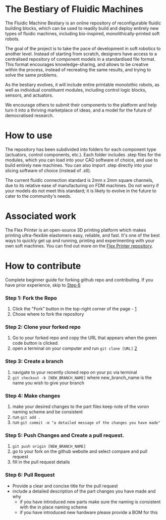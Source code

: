 # The Bestiary of Fluidic Machines
The Fluidic Machine Bestiary is an online repository of reconfigurable fluidic building blocks, which can be used to readily build and deploy entirely new types of fluidic machines, including bio-inspired, monolithically-printed soft robots.

The goal of the project is to take the pace of development in soft robotics to another level. Instead of starting from scratch, designers have access to a centralised repository of component models in a standardised file format. This format encourages knowledge-sharing, and allows to be creative within the process, instead of recreating the same results, and trying to solve the same problems.

As the bestiary evolves, it will include entire printable monolothic robots, as well as individual constituent modules, including control logic blocks, sensors, and actuators.

We encourage others to submit their components to the platform and help turn it into a thriving marketplace of ideas, and a model for the future of democratised research.

# How to use
The repository has been subdivided into folders for each component type (actuators, control components, etc.). Each folder includes .step files for the modules, which you can load into your CAD software of choice, and use to build entirely new machines. You can also import .step directly into your slicing software of choice (instead of .stl).

The current fluidic connection standard is 2mm x 2mm square channels, due to its relative ease of manufacturing on FDM machines. Do not worry if your models do not meet this standard; it is likely to evolve in the future to cater to the community's needs.

# Associated work
The Flex Printer is an open-source 3D printing platform which makes printing ultra-flexible elastomers easy, reliable, and fast. It's one of the best ways to quickly get up and running, printing and experimenting with your own soft machines. You can find out more on the [Flex Printer repository](https://github.com/The-Soft-Robotics-Forum/flex-printer).

# How to contribute
Complete beginner guide for forking github repo and contributing. If you have prior experience, skip to [Step 6](#Step-6:-Pull-Request)

### Step 1: Fork the Repo 
1. Click the "Fork" button in the top-right corner of the page - [1](https://www.freecodecamp.org/news/how-to-fork-a-github-repository/)
2. Chose where to fork the repository 
### Step 2: Clone your forked repo
1. Go to your forked repo and copy the URL that appears when the green code button is clicked. 
2.  open a terminal on your computer and run `git clone [URL]` [2](https://www.gitkraken.com/learn/git/problems/github-how-to-fork)
### Step 3: Create a branch 
1. navigate to your recently cloned repo on your pc via terminal
2. `git checkout -b [NEW_BRANCH_NAME]` where new_branch_name is the name you wish to give your branch
### Step 4: Make changes 
1. make your desired changes to the part files keep note of the voron naming scheme and be consistent 
2.  run `git add .` 
3. run `git commit -m "a detailed message of the changes you have made"`
### Step 5: Push Changes and Create a pull request. 
1. `git push origin [NEW_BRANCH_NAME]`
2. go to your fork on the github website and select compare and pull request
3. fill in the pull request details 
### Step 6: Pull Request
- Provide a clear and concise title for the pull request
- include a detailed description of the part changes you have made and why
    - if you have introduced new parts make sure the naming is consistent with the in place naming scheme
    - if you have introduced new hardware please provide a BOM for this
